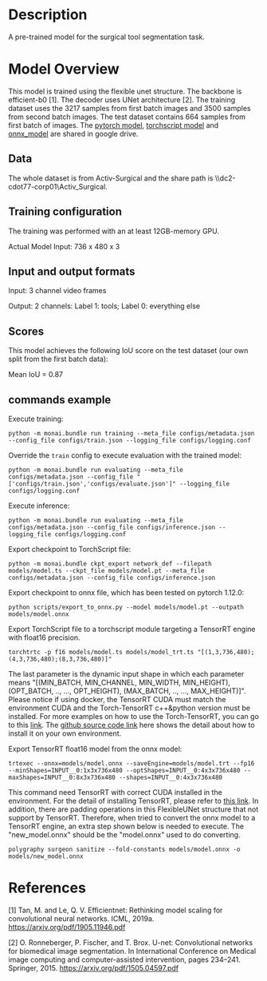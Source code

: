 # Description
A pre-trained model for the surgical tool segmentation task.

# Model Overview
This model is trained using the flexible unet structure. The backbone is efficient-b0 [1]. The decoder uses UNet architecture [2]. The training dataset uses the 3217 samples from first batch images and 
3500 samples from second batch images. The test dataset contains 664 samples from first batch of images.
The [pytorch model](https://drive.google.com/file/d/1HJMLsswcUz2pf0LPKSGEWUQzi_PewufA/view?usp=sharing), [torchscript model](https://drive.google.com/file/d/11XlGZfd6S4jug8fCJ709lv8hLeUNIW_r/view?usp=sharing) and [onnx_model](https://drive.google.com/file/d/165ZB1-PLi17yL8KOhIkDNoSsdcsfvlAB/view?usp=sharing) are shared in google drive. 

## Data
The whole dataset is from Activ-Surgical and the share path is \\\\dc2-cdot77-corp01\Activ_Surgical.

## Training configuration
The training was performed with an at least 12GB-memory GPU.

Actual Model Input: 736 x 480 x 3

## Input and output formats
Input: 3 channel video frames

Output: 2 channels: Label 1: tools; Label 0: everything else

## Scores
This model achieves the following IoU score on the test dataset (our own split from the first batch data):

Mean IoU = 0.87

## commands example
Execute training:

```
python -m monai.bundle run training --meta_file configs/metadata.json --config_file configs/train.json --logging_file configs/logging.conf
```

Override the `train` config to execute evaluation with the trained model:

```
python -m monai.bundle run evaluating --meta_file configs/metadata.json --config_file "['configs/train.json','configs/evaluate.json']" --logging_file configs/logging.conf
```

Execute inference:

```
python -m monai.bundle run evaluating --meta_file configs/metadata.json --config_file configs/inference.json --logging_file configs/logging.conf
```

Export checkpoint to TorchScript file:

```
python -m monai.bundle ckpt_export network_def --filepath models/model.ts --ckpt_file models/model.pt --meta_file configs/metadata.json --config_file configs/inference.json
```

Export checkpoint to onnx file, which has been tested on pytorch 1.12.0:

```
python scripts/export_to_onnx.py --model models/model.pt --outpath models/model.onnx
```

Export TorchScript file to a torchscript module targeting a TensorRT engine with float16 precision. 

```
torchtrtc -p f16 models/model.ts models/model_trt.ts "[(1,3,736,480);(4,3,736,480);(8,3,736,480)]"
```
The last parameter is the dynamic input shape in which each parameter means "[(MIN_BATCH, MIN_CHANNEL, MIN_WIDTH, MIN_HEIGHT), (OPT_BATCH, .., ..., OPT_HEIGHT), (MAX_BATCH, .., ..., MAX_HEIGHT)]". Please notice if using docker, the TensorRT CUDA must match the environment CUDA and the Torch-TensorRT c++&python version must be installed. For more examples on how to use the Torch-TensorRT, you can go to this [link](https://pytorch.org/TensorRT/). The [github source code link](https://github.com/pytorch/TensorRT) here shows the detail about how to install it on your own environment.

Export TensorRT float16 model from the onnx model:

```
trtexec --onnx=models/model.onnx --saveEngine=models/model.trt --fp16 --minShapes=INPUT__0:1x3x736x480 --optShapes=INPUT__0:4x3x736x480 --maxShapes=INPUT__0:8x3x736x480 --shapes=INPUT__0:4x3x736x480
```
This command need TensorRT with correct CUDA installed in the environment. For the detail of installing TensorRT, please refer to [this link](https://docs.nvidia.com/deeplearning/tensorrt/install-guide/index.html). In addition, there are padding operations in this FlexibleUNet structure that not support by TensorRT. Therefore, when tried to convert the onnx model to a TensorRT engine, an extra step shown below is needed to execute. The "new_model.onnx" should be the "model.onnx" used to do converting.

```
polygraphy surgeon sanitize --fold-constants models/model.onnx -o models/new_model.onnx
```

# References
[1] Tan, M. and Le, Q. V. Efficientnet: Rethinking model scaling for convolutional neural networks. ICML, 2019a. https://arxiv.org/pdf/1905.11946.pdf

[2] O. Ronneberger, P. Fischer, and T. Brox. U-net: Convolutional networks for biomedical image segmentation. In International Conference on Medical image computing and computer-assisted intervention, pages 234–241. Springer, 2015. https://arxiv.org/pdf/1505.04597.pdf
